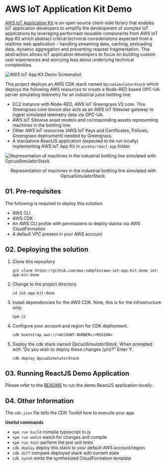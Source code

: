 # AWS IoT Application Kit Demo

[AWS IoT Application Kit](https://github.com/awslabs/iot-app-kit) is an open source client-side library that enables IoT application developers to simplify the development of complex IoT applications by leveraging performant reusable components from AWS IoT App Kit which abstract critical technical considerations expected from a realtime web application - handling streaming data, caching, preloading data, dynamic aggregation and preventing request fragmentation. This abstraction allows IoT application developers to focus on building custom user experiences and worrying less about underlying technical complexities.

![AWS IoT App Kit Demo Screenshot](https://user-images.githubusercontent.com/1389495/157766765-de773c12-e58e-43b5-9c3e-f9ca0450d250.png)

This project deploys an AWS CDK stack named `OpcuaSimulatorStack` which deploys the following AWS resources to create a Node-RED based OPC-UA server simulating telemetry for an industrial juice bottling line:
* EC2 Instance with Node-RED, AWS IoT Greengrass V2 core. This Greengrass core device also acts as an AWS IoT Sitewise gateway to ingest simulated telemetry data via OPC-UA.
* AWS IoT Sitewise asset models and corresponding assets representing machines in the bottling line.
* Other AWS IoT resources (AWS IoT Keys and Certificates, Policies, Greengrass deployment) needed by Greengrass.
* A standalone ReactJS application (expected to be run locally) implementing AWS IoT App Kit in `assets/react-app` folder.

![Representation of machines in the industrial bottling line simulated with `OpcuaSimulatorStack`](https://user-images.githubusercontent.com/1389495/157766020-d448363f-0483-41dd-81e5-95860c8fdc76.jpg)
<p align = "center">Representation of machines in the industrial bottling line simulated with OpcuaSimulatorStack.</p>

## 01. Pre-requisites
The following is required to deploy this solution:
* AWS CLI
* AWS CDK
* An AWS CLI profile with permissions to deploy stacks via AWS CloudFormation
* A default VPC present in your AWS account

## 02. Deploying the solution
1. Clone this repository
   ```
   git clone https://github.com/aws-samples/aws-iot-app-kit-demo iot-app-kit-demo
   ```
2. Change to the project directory
   ```
   cd iot-app-kit-demo
   ```
3. Install dependencies for the AWS CDK. Note, this is for the infrastructure only.
   ```
   npm ci
   ```
4. Configure your account and region for CDK deployment.
   ```
   cdk bootstrap aws://<ACCOUNT-NUMBER>/<REGION>
   ```
5. Deploy the cdk stack named *OpcuaSimulatorStack*. When prompted with “Do you wish to deploy these changes (y/n)?” Enter Y.
   ```
   cdk deploy OpcuaSimulatorStack
   ```

## 03. Running ReactJS Demo Application
Please refer to the [README](assets/react-app/README.md) to run the demo ReactJS application locally.

## 04. Other Information

The `cdk.json` file tells the CDK Toolkit how to execute your app.

**Useful commands**

 * `npm run build`   compile typescript to js
 * `npm run watch`   watch for changes and compile
 * `npm run test`    perform the jest unit tests
 * `cdk deploy`      deploy this stack to your default AWS account/region
 * `cdk diff`        compare deployed stack with current state
 * `cdk synth`       emits the synthesized CloudFormation template
